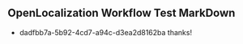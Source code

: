 ## OpenLocalization Workflow Test MarkDown
* dadfbb7a-5b92-4cd7-a94c-d3ea2d8162ba 
thanks!<!--HONumber=Mar16_HO2-->
